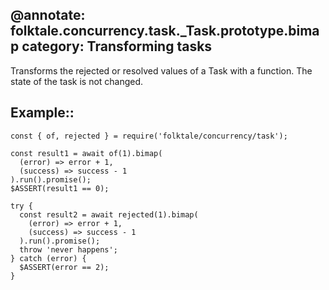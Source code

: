 @annotate: folktale.concurrency.task._Task.prototype.bimap
category: Transforming tasks
---

Transforms the rejected or resolved values of a Task with a function. The state of the task is not changed.


## Example::

    const { of, rejected } = require('folktale/concurrency/task');
    
    const result1 = await of(1).bimap(
      (error) => error + 1,
      (success) => success - 1
    ).run().promise();
    $ASSERT(result1 == 0);
    
    try {
      const result2 = await rejected(1).bimap(
        (error) => error + 1,
        (success) => success - 1
      ).run().promise();
      throw 'never happens';
    } catch (error) {
      $ASSERT(error == 2);
    }
